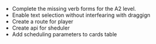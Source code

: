 - Complete the missing verb forms for the A2 level.  
- Enable text selection without interfearing with draggign
- Create a route for player
- Create api for sheduler
- Add scheduling parameters to cards table
